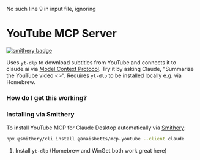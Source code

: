 No such line 9 in input file, ignoring
# YouTube MCP Server

[![smithery badge](https://smithery.ai/badge/@anaisbetts/mcp-youtube)](https://smithery.ai/protocol/@anaisbetts/mcp-youtube)

Uses `yt-dlp` to download subtitles from YouTube and connects it to claude.ai via [Model Context Protocol](https://modelcontextprotocol.io/introduction). Try it by asking Claude, "Summarize the YouTube video <<URL>>". Requires `yt-dlp` to be installed locally e.g. via Homebrew.

### How do I get this working?

### Installing via Smithery

To install YouTube MCP for Claude Desktop automatically via [Smithery](https://smithery.ai/protocol/@anaisbetts/mcp-youtube):

```bash
npx @smithery/cli install @anaisbetts/mcp-youtube --client claude
```

1. Install `yt-dlp` (Homebrew and WinGet both work great here)

